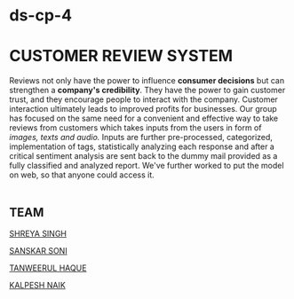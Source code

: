# ds-cp-4

# CUSTOMER REVIEW SYSTEM
Reviews not only have the power to influence **consumer decisions** but can strengthen a **company's credibility**. They have the power to gain customer trust, and they encourage people to interact with the company. Customer interaction ultimately leads to improved profits for businesses. Our group has focused on the same need for a convenient and effective way to take reviews from customers which takes inputs from the users in form of *images, texts and audio.* Inputs are further pre-processed, categorized, implementation of tags, statistically analyzing each response and after a critical sentiment analysis are sent back to the dummy mail provided as a fully classified and analyzed report. We've further worked to put the model on web, so that anyone could access it. 
<br />
<br />
## TEAM

[SHREYA SINGH](https://www.linkedin.com/in/shreya-singh-83b9561a1/)

[SANSKAR SONI](https://www.linkedin.com/in/sanskar-soni-6337a1196/)

[TANWEERUL HAQUE](https://www.linkedin.com/in/tanweerulhaque/)

[KALPESH NAIK](https://www.linkedin.com/in/kalpesh-naik-20ab28190)
